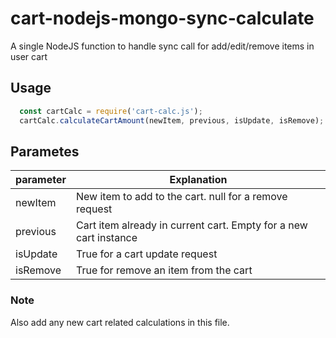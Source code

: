 # cart-nodejs-mongo-sync-calculate
A single NodeJS function to handle sync call for add/edit/remove items in user cart

## Usage
```js
  const cartCalc = require('cart-calc.js');
  cartCalc.calculateCartAmount(newItem, previous, isUpdate, isRemove);
```

## Parametes

| parameter | Explanation |
| --- | --- |
| newItem | New item to add to the cart. null for a remove request |
| previous | Cart item already in current cart. Empty for a new cart instance |
| isUpdate | True for a cart update request |
| isRemove | True for remove an item from the cart |

### Note
  Also add any new cart related calculations in this file.
